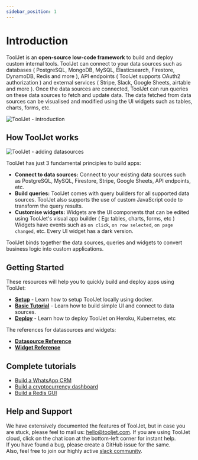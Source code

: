 ```yaml
---
sidebar_position: 1
---
```


# Introduction

ToolJet is an **open-source low-code framework** to build and deploy custom internal tools. ToolJet can connect to your data sources such as databases ( PostgreSQL, MongoDB, MySQL, Elasticsearch, Firestore, DynamoDB, Redis and more ), API endpoints ( ToolJet supports OAuth2 authorization ) and external services ( Stripe, Slack, Google Sheets, airtable and more ). Once the data sources are connected, ToolJet can run queries on these data sources to fetch and update data. The data fetched from data sources can be visualised and modified using the UI widgets such as tables, charts, forms, etc. 

<img class="screenshot-full" src="https://user-images.githubusercontent.com/7828962/144586771-c6d6cba5-8f79-4e0c-80b4-aa1a38657229.png" alt="ToolJet - introduction" />

## How ToolJet works

<img class="screenshot-full" src="/img/how-it-works.png" alt="ToolJet - adding datasources" />

ToolJet has just 3 fundamental principles to build apps:

- **Connect to data sources:** Connect to your existing data sources such as PostgreSQL, MySQL, Firestore, Stripe, Google Sheets, API endpoints, etc.
- **Build queries:** ToolJet comes with query builders for all supported data sources. ToolJet also supports the use of custom JavaScript code to transform the query results.
- **Customise widgets:** Widgets are the UI components that can be edited using ToolJet's visual app builder ( Eg: tables, charts, forms, etc ) Widgets have events such as `on click`, `on row selected`, `on page changed`, etc. Every UI widget has a dark version. 

ToolJet binds together the data sources, queries and widgets to convert business logic into custom applications.
## Getting Started

These resources will help you to quickly build and deploy apps using ToolJet:

- **[Setup](/docs/deployment/architecture)** - Learn how to setup ToolJet locally using docker.
- **[Basic Tutorial](/docs/tutorial/creating-app)** - Learn how to build simple UI and connect to data sources.
- **[Deploy](/docs/contributing-guide/setup/docker)** - Learn how to deploy ToolJet on Heroku, Kubernetes, etc 

The references for datasources and widgets:

- **[Datasource Reference](/docs/data-sources/redis)**
- **[Widget Reference](/docs/widgets/table)**

## Complete tutorials
- [Build a WhatsApp CRM](https://blog.tooljet.com/build-a-whatsapp-crm-using-tooljet-within-10-mins/)   
- [Build a cryptocurrency dashboard](https://blog.tooljet.com/how-to-build-a-cryptocurrency-dashboard-in-10-minutes/)   
- [Build a Redis GUI](https://blog.tooljet.com/building-a-redis-gui-using-tooljet-in-5-minutes/)   

## Help and Support
We have extensively documented the features of ToolJet, but in case you are stuck, please feel to mail us: hello@tooljet.com.
If you are using ToolJet cloud, click on the chat icon at the bottom-left corner for instant help.    
If you have found a bug, please create a GitHub issue for the same.   
Also, feel free to join our highly active [slack community](https://join.slack.com/t/tooljet/shared_invite/zt-r2neyfcw-KD1COL6t2kgVTlTtAV5rtg).

